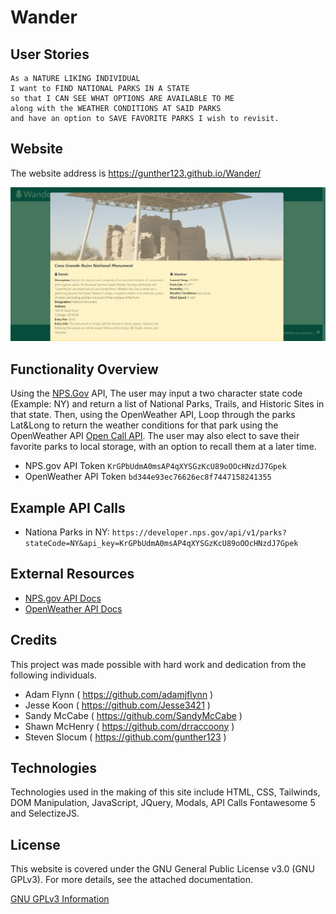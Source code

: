# Wander

## User Stories
```
As a NATURE LIKING INDIVIDUAL
I want to FIND NATIONAL PARKS IN A STATE
so that I CAN SEE WHAT OPTIONS ARE AVAILABLE TO ME
along with the WEATHER CONDITIONS AT SAID PARKS
and have an option to SAVE FAVORITE PARKS I wish to revisit.
```

## Website

The website address is https://gunther123.github.io/Wander/

![alt text](./assets/images/wander.JPG "Wander")

## Functionality Overview

Using the [NPS.Gov](https://www.nps.gov/) API, The user may input a two character state code (Example: NY) and return a list of National Parks, Trails, and Historic Sites in that state. Then, using the OpenWeather API, Loop through the parks Lat&Long to return the weather conditions for that park using the OpenWeather API [Open Call API](https://openweathermap.org/api/one-call-api).  The user may also elect to save their favorite parks to local storage, with an option to recall them at a later time.

* NPS.gov API Token `KrGPbUdmA0msAP4qXYSGzKcU89oOOcHNzdJ7Gpek`
* OpenWeather API Token `bd344e93ec76626ec8f7447158241355`

## Example API Calls

* Nationa Parks in NY:
   ```https://developer.nps.gov/api/v1/parks?stateCode=NY&api_key=KrGPbUdmA0msAP4qXYSGzKcU89oOOcHNzdJ7Gpek```

## External Resources
* [NPS.gov API Docs](https://www.nps.gov/subjects/developer/api-documentation.htm)
* [OpenWeather API Docs](https://openweathermap.org/api)

## Credits
This project was made possible with hard work and dedication from the following individuals.
 - Adam Flynn ( https://github.com/adamjflynn )
 - Jesse Koon ( https://github.com/Jesse3421 )
 - Sandy McCabe ( https://github.com/SandyMcCabe )
 - Shawn McHenry ( https://github.com/drraccoony )
 - Steven Slocum ( https://github.com/gunther123 )

## Technologies 
Technologies used in the making of this site include HTML, CSS, Tailwinds, DOM Manipulation, JavaScript, JQuery, Modals, API Calls Fontawesome 5 and SelectizeJS.

## License
This website is covered under the GNU General Public License v3.0 (GNU GPLv3).  For more details, see the attached documentation.  

[GNU GPLv3 Information](./assets/License.txt)
